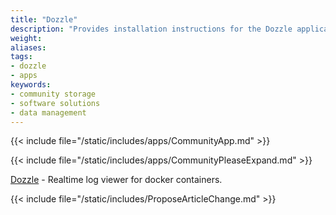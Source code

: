 ```yaml
---
title: "Dozzle"
description: "Provides installation instructions for the Dozzle application in TrueNAS."
weight: 
aliases:
tags:
- dozzle
- apps
keywords:
- community storage
- software solutions
- data management
---
```


{{< include file="/static/includes/apps/CommunityApp.md" >}}

{{< include file="/static/includes/apps/CommunityPleaseExpand.md" >}}

<a href="https://dozzle.dev">Dozzle</a> - Realtime log viewer for docker containers.

{{< include file="/static/includes/ProposeArticleChange.md" >}}
